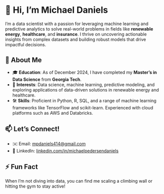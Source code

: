 # 👋 Hi, I’m Michael Daniels

I’m a data scientist with a passion for leveraging machine learning and predictive analytics to solve real-world problems in fields like **renewable energy**, **healthcare**, and **insurance**. I thrive on uncovering actionable insights from complex datasets and building robust models that drive impactful decisions.

## 🌟 About Me
- 🎓 **Education**: As of December 2024, I have completed my **Master’s in Data Science** from **Georgia Tech**.
- 👀 **Interests**: Data science, machine learning, predictive modeling, and exploring applications of data-driven solutions in renewable energy and healthcare.
- 🛠️ **Skills**: Proficient in Python, R, SQL, and a range of machine learning frameworks like TensorFlow and scikit-learn. Experienced with cloud platforms such as AWS and Databricks.

## 📫 Let’s Connect!
- ✉️ Email: [mpdaniels414@gmail.com](mailto:mpdaniels414@gmail.com)  
- 💼 LinkedIn: [linkedin.com/in/michaelpedersendaniels](https://www.linkedin.com/in/michaelpedersendaniels/)

## ⚡ Fun Fact
When I’m not diving into data, you can find me scaling a climbing wall or hitting the gym to stay active!

<!---
mpdaniels414/mpdaniels414 is a ✨ special ✨ repository because its `README.md` (this file) appears on your GitHub profile.
You can click the Preview link to take a look at your changes.
--->
